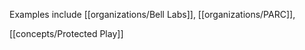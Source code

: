 

Examples include [[organizations/Bell Labs]], [[organizations/PARC]], 

[[concepts/Protected Play]]


